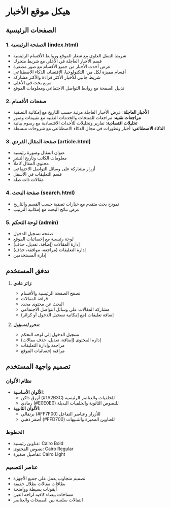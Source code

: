 # هيكل موقع الأخبار

## الصفحات الرئيسية

### 1. الصفحة الرئيسية (index.html)
- شريط التنقل العلوي مع شعار الموقع وروابط الأقسام الرئيسية
- قسم الأخبار العاجلة في الأعلى مع شريط متحرك
- عرض أحدث الأخبار من جميع الأقسام مع صور مصغرة
- أقسام مميزة لكل من: التكنولوجيا، الاقتصاد، الذكاء الاصطناعي
- شريط جانبي للأخبار الأكثر قراءة والأكثر مشاركة
- مربع بحث في الأعلى
- تذييل الصفحة مع روابط التواصل الاجتماعي ومعلومات الموقع

### 2. صفحات الأقسام
- **الأخبار العاجلة**: عرض الأخبار العاجلة مرتبة حسب التاريخ مع إمكانية التصفية
- **مراجعات تقنية**: مراجعات للمنتجات والخدمات التقنية مع تقييمات وصور
- **تحليلات اقتصادية**: تقارير وتحليلات للأحداث الاقتصادية مع رسوم بيانية
- **الذكاء الاصطناعي**: أخبار وتطورات في مجال الذكاء الاصطناعي مع شروحات مبسطة

### 3. صفحة المقال الفردي (article.html)
- عنوان المقال وصورة رئيسية
- معلومات الكاتب وتاريخ النشر
- محتوى المقال كاملاً
- أزرار مشاركة على وسائل التواصل الاجتماعي
- قسم التعليقات في الأسفل
- مقالات ذات صلة

### 4. صفحة البحث (search.html)
- نموذج بحث متقدم مع خيارات تصفية حسب القسم والتاريخ
- عرض نتائج البحث مع إمكانية الترتيب

### 5. لوحة التحكم (admin)
- صفحة تسجيل الدخول
- لوحة رئيسية مع إحصائيات الموقع
- إدارة المقالات (إضافة، تعديل، حذف)
- إدارة التعليقات (مراجعة، موافقة، حذف)
- إدارة المستخدمين

## تدفق المستخدم

1. **زائر عادي**:
   - تصفح الصفحة الرئيسية والأقسام
   - قراءة المقالات
   - البحث عن محتوى محدد
   - مشاركة المقالات على وسائل التواصل الاجتماعي
   - إضافة تعليقات (مع إمكانية تسجيل الدخول أو كزائر)

2. **محرر/مسؤول**:
   - تسجيل الدخول إلى لوحة التحكم
   - إدارة المحتوى (إضافة، تعديل، حذف مقالات)
   - مراجعة وإدارة التعليقات
   - مراقبة إحصائيات الموقع

## تصميم واجهة المستخدم

### نظام الألوان
- **الألوان الأساسية**:
  - أزرق داكن (#1A2B3C) للخلفيات والعناصر الرئيسية
  - رمادي (#E0E0E0) للنصوص الثانوية والخلفيات البديلة
- **الألوان الثانوية**:
  - برتقالي (#FF7F00) للأزرار وعناصر التفاعل
  - أصفر ذهبي (#FFD700) للعناوين المميزة والتنبيهات

### الخطوط
- عناوين رئيسية: Cairo Bold
- نصوص المحتوى: Cairo Regular
- تفاصيل صغيرة: Cairo Light

### عناصر التصميم
- تصميم متجاوب يعمل على جميع الأجهزة
- بطاقات مقالات بظلال خفيفة
- أيقونات بسيطة وواضحة
- مساحات بيضاء كافية لراحة العين
- انتقالات سلسة بين الصفحات والعناصر
